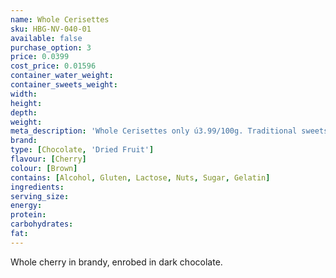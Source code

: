 ```yaml
---
name: Whole Cerisettes
sku: HBG-NV-040-01
available: false
purchase_option: 3
price: 0.0399
cost_price: 0.01596
container_water_weight: 
container_sweets_weight: 
width: 
height: 
depth: 
weight: 
meta_description: 'Whole Cerisettes only ú3.99/100g. Traditional sweets and more at Humbugs Confectionery Store. Specialists in satisfying your sweet tooth!'
brand: 
type: [Chocolate, 'Dried Fruit']
flavour: [Cherry]
colour: [Brown]
contains: [Alcohol, Gluten, Lactose, Nuts, Sugar, Gelatin]
ingredients: 
serving_size: 
energy: 
protein: 
carbohydrates: 
fat: 
---
```

Whole cherry in brandy, enrobed in dark chocolate.